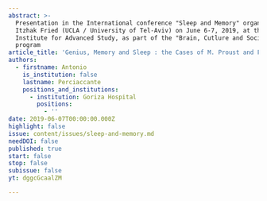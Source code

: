 ```yaml
---
abstract: >-
  Presentation in the International conference "Sleep and Memory" organized by
  Itzhak Fried (UCLA / University of Tel-Aviv) on June 6-7, 2019, at the Paris
  Institute for Advanced Study, as part of the "Brain, Cutlure and Society"
  program
article_title: 'Genius, Memory and Sleep : the Cases of M. Proust and F. Kafka'
authors:
  - firstname: Antonio
    is_institution: false
    lastname: Perciaccante
    positions_and_institutions:
      - institution: Goriza Hospital
        positions:
          - ''
date: 2019-06-07T00:00:00.000Z
highlight: false
issue: content/issues/sleep-and-memory.md
needDOI: false
published: true
start: false
stop: false
subissue: false
yt: dggcGcaalZM

---
```

<Youtube yt="dggcGcaalZM" caption="Genius, Memory and Sleep : the Cases of M. Proust and F. Kafka" start="false" stop="false"></Youtube>
